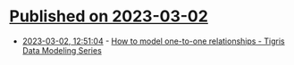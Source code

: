 # [Published on 2023-03-02](index.md)

* [2023-03-02, 12:51:04](https://lobste.rs/s/s1efu8/how_model_one_one_relationships_tigris) - [How to model one-to-one relationships - Tigris Data Modeling Series](https://www.tigrisdata.com/blog/modelling-one-to-one-relations/)
